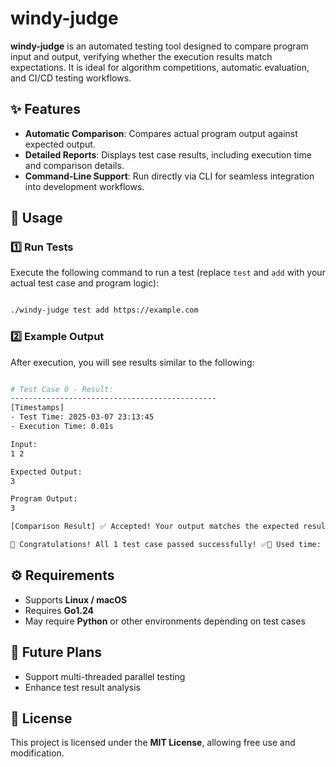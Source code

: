 # windy-judge

**windy-judge** is an automated testing tool designed to compare program input and output, verifying whether the execution results match expectations. It is ideal for algorithm competitions, automatic evaluation, and CI/CD testing workflows.

## ✨ Features

- **Automatic Comparison**: Compares actual program output against expected output.
- **Detailed Reports**: Displays test case results, including execution time and comparison details.
- **Command-Line Support**: Run directly via CLI for seamless integration into development workflows.

## 🚀 Usage

### 1️⃣ Run Tests

Execute the following command to run a test (replace `test` and `add` with your actual test case and program logic):

```bash

./windy-judge test add https://example.com
```

### 2️⃣ Example Output

After execution, you will see results similar to the following:

```bash

# Test Case 0 - Result:
----------------------------------------------
[Timestamps]
- Test Time: 2025-03-07 23:13:45
- Execution Time: 0.01s

Input:
1 2

Expected Output:
3

Program Output:
3

[Comparison Result] ✅ Accepted! Your output matches the expected result.

🎉 Congratulations! All 1 test case passed successfully! ✅🎯 Used time: 0.01s Keep up the great work! 🚀🔥
```

## ⚙️ Requirements

- Supports **Linux / macOS**
- Requires **Go1.24** 
- May require **Python** or other environments depending on test cases

## 📌 Future Plans

-  Support multi-threaded parallel testing
-  Enhance test result analysis

## 📜 License

This project is licensed under the **MIT License**, allowing free use and modification.
